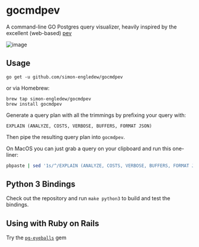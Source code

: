 # gocmdpev
A command-line GO Postgres query visualizer, heavily inspired by the excellent (web-based) [pev](https://github.com/AlexTatiyants/pev)

![image](https://cloud.githubusercontent.com/assets/14410/15449922/bd129a10-1f83-11e6-9480-b4c103d7c0a5.png)

## Usage

```
go get -u github.com/simon-engledew/gocmdpev
```

or via Homebrew:

```
brew tap simon-engledew/gocmdpev
brew install gocmdpev
```

Generate a query plan with all the trimmings by prefixing your query with:

```pgsql
EXPLAIN (ANALYZE, COSTS, VERBOSE, BUFFERS, FORMAT JSON)
```

Then pipe the resulting query plan into `gocmdpev`.

On MacOS you can just grab a query on your clipboard and run this one-liner:

```bash
pbpaste | sed '1s/^/EXPLAIN (ANALYZE, COSTS, VERBOSE, BUFFERS, FORMAT JSON) /' | psql -qXAt <DATABASE> | gocmdpev
```

## Python 3 Bindings

Check out the repository and run `make python3` to build and test the bindings.

## Using with Ruby on Rails

Try the [`pg-eyeballs`](https://github.com/bradurani/pg-eyeballs) gem
